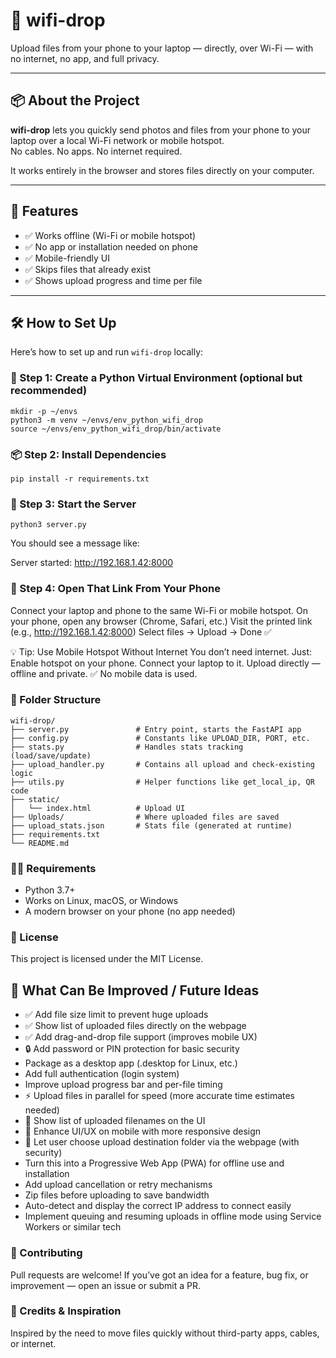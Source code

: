 # 📡 wifi-drop

Upload files from your phone to your laptop — directly, over Wi-Fi — with no internet, no app, and full privacy.

---

## 📦 About the Project

**wifi-drop** lets you quickly send photos and files from your phone to your laptop over a local Wi-Fi network or mobile hotspot.  
No cables. No apps. No internet required.

It works entirely in the browser and stores files directly on your computer.

---

## 🚀 Features

- ✅ Works offline (Wi-Fi or mobile hotspot)  
- ✅ No app or installation needed on phone  
- ✅ Mobile-friendly UI  
- ✅ Skips files that already exist  
- ✅ Shows upload progress and time per file

---

## 🛠️ How to Set Up

Here’s how to set up and run `wifi-drop` locally:

### 📁 Step 1: Create a Python Virtual Environment (optional but recommended)

```
mkdir -p ~/envs
python3 -m venv ~/envs/env_python_wifi_drop
source ~/envs/env_python_wifi_drop/bin/activate
```
### 📦 Step 2: Install Dependencies
```
pip install -r requirements.txt
```
### 🚀 Step 3: Start the Server
```
python3 server.py
```
You should see a message like:

Server started: http://192.168.1.42:8000

### 📱 Step 4: Open That Link From Your Phone

Connect your laptop and phone to the same Wi-Fi or mobile hotspot.
On your phone, open any browser (Chrome, Safari, etc.)
Visit the printed link (e.g., http://192.168.1.42:8000)
Select files → Upload → Done ✅

💡 Tip: Use Mobile Hotspot Without Internet
You don’t need internet. Just:
Enable hotspot on your phone.
Connect your laptop to it.
Upload directly — offline and private.
✅ No mobile data is used.


### 📁 Folder Structure
```
wifi-drop/
├── server.py               # Entry point, starts the FastAPI app
├── config.py               # Constants like UPLOAD_DIR, PORT, etc.
├── stats.py                # Handles stats tracking (load/save/update)
├── upload_handler.py       # Contains all upload and check-existing logic
├── utils.py                # Helper functions like get_local_ip, QR code
├── static/
│   └── index.html          # Upload UI
├── Uploads/                # Where uploaded files are saved
├── upload_stats.json       # Stats file (generated at runtime)
├── requirements.txt
└── README.md
```

### 👨‍💻 Requirements
- Python 3.7+
- Works on Linux, macOS, or Windows
- A modern browser on your phone (no app needed)

### 📄 License
This project is licensed under the MIT License.

## 🚀 What Can Be Improved / Future Ideas

- ✅ Add file size limit to prevent huge uploads  
- ✅ Show list of uploaded files directly on the webpage  
- ✅ Add drag-and-drop file support (improves mobile UX)  
- 🔒 Add password or PIN protection for basic security  
- Package as a desktop app (.desktop for Linux, etc.)  
- Add full authentication (login system)  
- Improve upload progress bar and per-file timing  
- ⚡ Upload files in parallel for speed (more accurate time estimates needed)  
- 📝 Show list of uploaded filenames on the UI  
- 🎨 Enhance UI/UX on mobile with more responsive design  
- 💾 Let user choose upload destination folder via the webpage (with security)  
- Turn this into a Progressive Web App (PWA) for offline use and installation  
- Add upload cancellation or retry mechanisms  
- Zip files before uploading to save bandwidth  
- Auto-detect and display the correct IP address to connect easily  
- Implement queuing and resuming uploads in offline mode using Service Workers or similar tech  


### 🤝 Contributing
Pull requests are welcome!
If you’ve got an idea for a feature, bug fix, or improvement — open an issue or submit a PR.

### 💬 Credits & Inspiration
Inspired by the need to move files quickly without third-party apps, cables, or internet.
